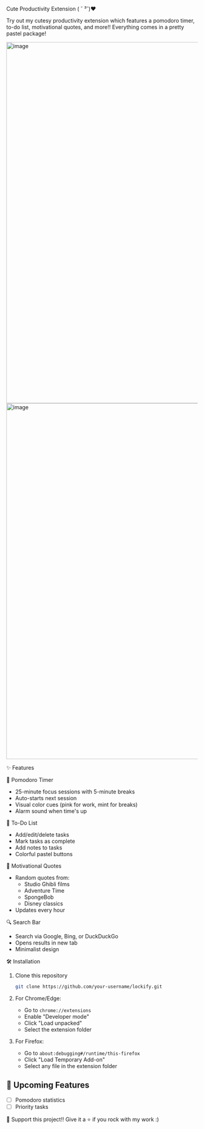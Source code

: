 
Cute Productivity Extension
( ˘ ³˘)♥︎

Try out my cutesy productivity extension which features a pomodoro timer, to-do list, motivational quotes, and more!! Everything comes in a pretty pastel package!

<img width="949" alt="image" src="https://github.com/user-attachments/assets/78ecb18d-4f19-4e57-868b-059067d8eefc" />
<img width="935" alt="image" src="https://github.com/user-attachments/assets/1bc443b6-95b6-470f-8109-d1cef1de9c3b" />

✨ Features

🍅 Pomodoro Timer
- 25-minute focus sessions with 5-minute breaks
- Auto-starts next session
- Visual color cues (pink for work, mint for breaks)
- Alarm sound when time's up

📝 To-Do List
- Add/edit/delete tasks
- Mark tasks as complete
- Add notes to tasks
- Colorful pastel buttons

🌟 Motivational Quotes
- Random quotes from:
  - Studio Ghibli films
  - Adventure Time
  - SpongeBob
  - Disney classics
- Updates every hour

🔍 Search Bar
- Search via Google, Bing, or DuckDuckGo
- Opens results in new tab
- Minimalist design

🛠️ Installation

1. Clone this repository
   ```bash
   git clone https://github.com/your-username/lockify.git
   ```
2. For Chrome/Edge:
   - Go to `chrome://extensions`
   - Enable "Developer mode"
   - Click "Load unpacked"
   - Select the extension folder

3. For Firefox:
   - Go to `about:debugging#/runtime/this-firefox`
   - Click "Load Temporary Add-on"
   - Select any file in the extension folder


## 🌱 Upcoming Features
- [ ] Pomodoro statistics
- [ ] Priority tasks

💖 Support this project!! Give it a ⭐ if you rock with my work :)
